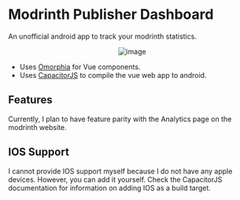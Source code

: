 # Modrinth Publisher Dashboard

An unofficial android app to track your modrinth statistics.

<div align="center">
  
![image](https://user-images.githubusercontent.com/93472213/231878677-fa5c9a92-990c-4952-b4a7-59a2394109ae.png)
  
</div>

- Uses [Omorphia](https://omorphia.modrinth.com/) for Vue components.
- Uses [CapacitorJS](https://capacitorjs.com/) to compile the vue web app to android.

## Features

Currently, I plan to have feature parity with the Analytics page on the modrinth website.

## IOS Support

I cannot provide IOS support myself because I do not have any apple devices. However, you can add it yourself. Check the CapacitorJS documentation for information on adding IOS as a build target.
